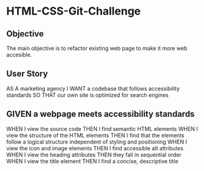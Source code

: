 # HTML-CSS-Git-Challenge

## Objective
The main objective is to refactor existing web page to make it more web accesible.

## User Story
AS A marketing agency
I WANT a codebase that follows accessibility standards
SO THAT our own site is optimized for search engines

## GIVEN a webpage meets accessibility standards
WHEN I view the source code
THEN I find semantic HTML elements
WHEN I view the structure of the HTML elements
THEN I find that the elements follow a logical structure independent of styling and positioning
WHEN I view the icon and image elements
THEN I find accessible alt attributes
WHEN I view the heading attributes
THEN they fall in sequential order
WHEN I view the title element
THEN I find a concise, descriptive title
